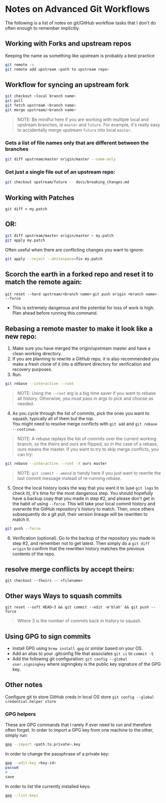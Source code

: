 # Notes on Advanced Git Workflows
The following is a list of notes on git/GitHub workflow tasks that I don't do often enough to remember implicitly.

## Working with Forks and upstream repos
Keeping the name as something like upstream is probably a best practice
```bash
git remote -v
git remote add upstream <path to upstream repo>
```

## Workflow for syncing an upstream fork
```bash
git checkout <local branch name>
git pull
git fetch upstream <branch name>
git merge upstream/<branch name>
```
>NOTE: 
>Be mindful here if you are working with multiple local and upstream branches, ie `master` and `future`.  For example, it's really easy to accidentally merge upstream `future` into local `master`.  

### Gets a list of file names only that are different between the branches
```bash
git diff upstream/master origin/master --name-only
```

### Get just a single file out of an upstream repo:
```bash
git checkout upstream/future -- docs/breaking_changes.md
```

## Working with Patches
`git diff > my.patch`
## OR: 
```bash
git diff upstream/master origin/master > my.patch
git apply my.patch
```
Often useful when there are conflicting changes you want to ignore:
```bash
git apply --reject --whitespace=fix my.patch
```

## Scorch the earth in a forked repo and reset it to match the remote again:
`git reset --hard upstream/<branch name>`
`git push origin <branch name> --force`
* This is extremely dangerous and the potential for loss of work is high.  Plan ahead before running this command.

## Rebasing a remote master to make it look like a new repo:
1.  Make sure you have merged the origin/upstream master and have a clean working directory.  
2.  If you are planning to rewrite a GitHub repo, it is also recommended you make a fresh clone of it into a different directory for verification and recovery purposes.  
3. Run:
```bash
git rebase --interactive --root
```

>NOTE: 
>Using the `--root` arg is a big time saver if you want to rebase all history.  Otherwise, you must pass in args to pick and choose as needed.

4.  As you cycle through the list of commits, pick the ones you want to squash, typically all of them but the top.  
You might need to resolve merge conflicts with `git add` and `git rebase --continue`.  

>NOTE:
> A rebase replays the list of commits over the current working branch, so the theirs and ours are flipped, so in the case of a rebase, ours means the master.  If you want to try to skip merge conflicts, you can try:
```bash
git rebase --interactive --root -X ours master
```

>NOTE:
> `git commit --amend` is handy here if you just want to rewrite the last commit message instead of re-running rebase.

5.  Once the local history looks the way that you want it to (use `git logs` to check it), it's time for the most dangerous step.  You should hopefully have a backup copy that you made in step #2, and please don't get in the habit of using `--force`.  This will take your local commit history and overwrite the GitHub repository's history to match.  Then, once others subsequently do a git pull, their version lineage will be rewritten to match it.  
```bash
git push --force
```
6.  Verification (optional).  Go to the backup of the repository you made in step #2, and remember not to get latest.  Then simply do a `git diff origin` to confirm that the rewritten history matches the previous contents of the repo.  

## resolve merge conflicts by accept theirs:
`git checkout --theirs -- <filename>`

## Other ways Ways to squash commits
`git reset --soft HEAD~3 && git commit --edit -m'blah' && git push --force`
> Where 3 is the number of commits back in history to squash.

## Using GPG to sign commits
* Install GPG using `brew install gpg` or similar based on your OS.
* Add an alias to your .gitconfig file that associates `git ci` to `commit -S`
* Add the following git configuration: `git config --global user.signingkey` where signingkey is the public key signature of the GPG key. 

## Other notes
Configure git to store GitHub creds in local OS store
`git config --global credential.helper store`

### GPG helpers
These are GPG commands that I rarely if ever need to run and therefore often forget.
In order to import a GPG key from one machine to the other, simply run:
```bash
gpg --import <path.to.private>.key
```
In order to change the passphrase of a private key:
```bash
gpg --edit-key <key-id>
passwd
# ...
save
```
In order to list the currently installed keys:
```bash
gpg --list-keys
```
